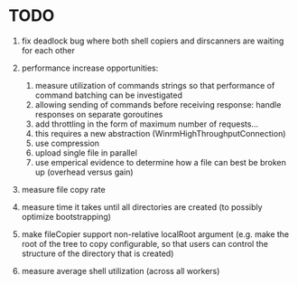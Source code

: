 # TODO
1. fix deadlock bug where both shell copiers and dirscanners are waiting for each other
1. performance increase opportunities:
    1. measure utilization of commands strings so that performance of command batching can be investigated
    1. allowing sending of commands before receiving response: handle responses on separate goroutines
    1. add throttling in the form of maximum number of requests...
    1. this requires a new abstraction (WinrmHighThroughputConnection)
    1. use compression
    1. upload single file in parallel
      1. use emperical evidence to determine how a file can best be broken up (overhead versus gain) 

1. measure file copy rate
1. measure time it takes until all directories are created (to possibly optimize bootstrapping)

1. make fileCopier support non-relative localRoot argument (e.g. make the root of the tree to copy configurable, so that users can control the structure of the directory that is created)
1. measure average shell utilization (across all workers)
